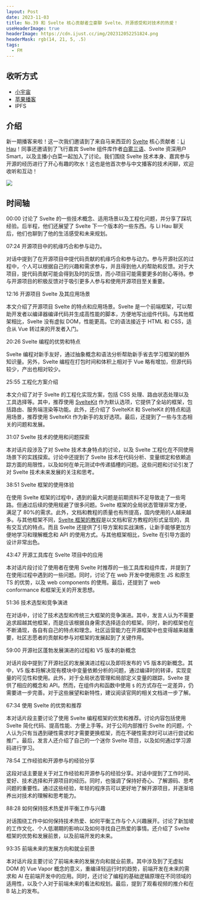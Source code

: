 ```yaml
---
layout: Post
date: 2023-11-03
title: No.39 和 Svelte 核心贡献者立豪聊 Svelte、开源感受和对技术的热爱！
useHeaderImage: true
headerImage: https://cdn.ijust.cc/img/202312052251824.png
headerMask: rgb(14, 21, 5, .5)
tags:
  - FM
---
```


## 收听方式

- [小宇宙](https://www.xiaoyuzhoufm.com/episode/6543d1a62e4c3cf8653bcbfa)
- [苹果播客](https://podcasts.apple.com/cn/podcast/web-worker-%E5%89%8D%E7%AB%AF%E7%A8%8B%E5%BA%8F%E5%91%98%E9%83%BD%E7%88%B1%E5%90%AC/id1586927144?i=1000633537275)
- IPFS

## 介绍

新一期播客来啦！这一次我们邀请到了来自马来西亚的 [Svelte](https://github.com/sveltejs/svelte) 核心贡献者：[Li Hau](https://github.com/tanhauhau)！同事还邀请到了飞行嘉宾 Svelte 组件库作者[白雾三语](https://github.com/baiwusanyu-c)、Svelte 资深用户 Smart，以及主播小白菜一起加入了讨论。我们围绕 Svelte 技术本身、嘉宾参与开源的经历进行了开心有趣的吹水！这也是他首次参与中文播客的技术闲聊，欢迎收听和互动！

![](https://cdn.ijust.cc/img/202312052251824.png)

## 时间轴

00:00 讨论了 Svelte 的一些技术概念、适用场景以及工程化问题，并分享了踩坑经验。后半程，他们还展望了 Svelte 下一个版本的一些东西。与 Li Hau 聊天后，他们也聊到了他的生活感受和未来规划。

07:24 开源项目中的机缘巧合和参与动力。

对话中提到了在开源项目中提代码贡献的机缘巧合和参与动力。参与开源社区的过程中，个人可以根据自己的兴趣和需求参与，并且得到他人的帮助和反馈。对于大项目，提代码贡献可能会得到及时的反馈，而小项目可能需要更多的耐心等待。参与开源项目的积极反馈对于吸引更多人参与和使用开源项目至关重要。

12:16 开源项目 Svelte 及其应用场景

本文介绍了开源项目 Svelte 的特点和应用场景。Svelte 是一个前端框架，可以帮助开发者以编译器编译代码并生成高性能的脚本，方便地写出组件代码。与其他框架相比，Svelte 没有虚拟 DOM，性能更高。它的语法接近于 HTML 和 CSS，适合从 Vue 转过来的开发者入门。

20:26 Svelte 编程的优势和特点

Svelte 编程对新手友好，通过抽象概念和语法分析帮助新手省去学习框架的额外知识量。另外，Svelte 编程在打包时间和体积上相对于 Vue 略有增加，但源代码较少，产出也相对较少。

25:55 工程化方案介绍

本文介绍了对于 Svelte 的工程化实现方案，包括 CSS 处理、路由状态处理以及工具选择等。其中，推荐使用 [SvelteKit](https://kit.svelte.dev/) 作为默认选项，它提供了全站的框架，包括路由、服务端渲染等功能。此外，还介绍了 SvelteKit 和 SvelteKit 的特点和适用场景，推荐使用 SvelteKit 作为新手的友好选项。最后，还提到了一些与生态相关的问题和发展。

31:07 Svelte 技术的使用和问题探索

本对话片段涉及了对 Svelte 技术本身特点的讨论，以及 Svelte 工程化在不同使用场景下的实践探索。讨论中还提到了 Svelte 技术在代码分析、变量绑定和依赖追踪方面的局限性，以及如何在单元测试中传递插槽的问题。这些问题和讨论引发了对 Svelte 技术未来发展的关注和思考。

38:51 Svelte 框架的使用体验

在使用 Svelte 框架的过程中，遇到的最大问题是前期资料不足导致走了一些弯路。但通过后续的使用规避了很多问题。Svelte 框架的全局状态管理非常方便，满足了 80%的需求。此外，文档和教程的质量也有所提高，国内使用的人越来越多。与其他框架不同，[Svelte 框架的教程](https://learn.svelte.dev/tutorial/introducing-sveltekit)是以文档和官方教程的形式呈现的，具有交互式的特点。而且 Svelte 还提供了引导方案和实战演练，让新手能够更加方便地学习和理解概念和 API 的使用方式。与其他框架相比，Svelte 在引导方面的设计非常出色。

43:47 开源工具库在 Svelte 项目中的应用

本对话片段讨论了使用者在使用 Svelte 时推荐的一些工具库和组件库，并提到了在使用过程中遇到的一些问题。同时，讨论了在 web 开发中使用原生 JS 和原生 TS 的优势，以及 web components 的使用。最后，还提到了 web conformance 和框架无关的开发思想。

51:36 技术选型和竞争演进

在对话中，讨论了技术选型和传统三大框架的竞争演进。其中，发言人认为不需要追求超越其他框架，而是应该根据自身需求选择适合的框架。同时，新的框架也在不断涌现，各自有自己的特点和理念。社区运营能力在开源框架中也变得越来越重要，社区志愿者的贡献和参与对框架的发展起到了关键作用。

59:00 开源社区蓬勃发展演进的过程和 V5 版本的新概念

对话片段中提到了开源社区的发展演进过程以及即将发布的 V5 版本的新概念。其中，V5 版本将解决现有模块中变量依赖分析的问题，通过编译时的转译，实现变量的可见性和使用。此外，对于全局状态管理和局部定义变量的跟踪，Svelte 提供了相应的概念和 API。然而，在组件内和函数中使用 `$` 的方式存在一定差异，仍需要进一步完善。对于这些展望和新特性，建议阅读官网的相关文档进一步了解。

67:34 使用 Svelte 的优势和推荐

本对话片段主要讨论了使用 Svelte 编程框架的优势和推荐。讨论内容包括使用 Svelte 简化代码、提高性能、方便上手等。对于公司内部推行 Svelte 的问题，个人认为只有当遇到硬性需求时才需要更换框架，而在不硬性需求时可以进行尝试和推广。最后，发言人还介绍了自己的一个迷你 Svelte 项目，以及如何通过学习源码进行学习。

78:54 工作经验和开源参与的经验分享

这段对话主要是关于对工作经验和开源参与的经验分享。对话中提到了工作时间、爱好、技术选择和开源项目的经历。同时，也强调了保持好奇心、了解源码、思考问题的重要性。通过这些经验，年轻的程序员可以更好地了解开源项目，并逐渐培养出对技术的理解和思考能力。

88:28 如何保持技术热爱并平衡工作与兴趣

对话围绕工作中如何保持技术热爱、如何平衡工作与个人兴趣展开。讨论了新加坡的工作文化、个人低潮期的影响以及如何寻找自己热爱的事情。还介绍了 Svelte 框架的优势和发展前景，以及前端开发的未来。

93:35 前端未来的发展方向和就业前景

本对话片段主要讨论了前端未来的发展方向和就业前景。其中涉及到了无虚拟 DOM 的 Vue Vapor 概念的意义，重编译轻运行时的趋势，前端开发在未来的需求和 AI 在前端开发中的应用。同时，还讨论了编程的基础逻辑原理在不同领域的适用性，以及个人对于前端未来的看法和规划。最后，提到了观看视频的推介和在 B 站上的发布。

